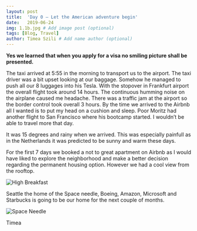 ```yaml
---
layout: post
title:  'Day 0 – Let the American adventure begin'
date:   2019-06-24
img: 1.1b.jpg # Add image post (optional)
tags: [Blog, Travel]
author: Timea Szili # Add name author (optional)
---
```


**Yes we learned that when you apply for a visa no smiling picture shall be presented.**

The taxi arrived at 5:55 in the morning to transport us to the airport. The taxi driver was a bit upset looking at our baggage. Somehow he managed to push all our 8 luggages into his Tesla. 
With the stopover in Frankfurt airport the overall flight took around 14 hours. The continuous humming noise on the airplane caused me headache. There was a traffic jam at the airport so the border control took overall 3 hours. By the time we arrived to the Airbnb all I wanted is to put my head on a cushion and sleep. Poor Moritz had another flight to San Francisco where his bootcamp started. I wouldn’t be able to travel more that day.

It was 15 degrees and rainy when we arrived. This was especially painfull as in the Netherlands it was predicted to be sunny and warm these days.

For the first 7 days we booked a not to great apartment on Airbnb as I would have liked to explore the neighborhood and make a better decision regarding the permanent housing option. However we had a cool view from the rooftop.

![High Breakfast]({{site.baseurl}}/assets/img/1.2.JPG)

Seattle the home of the Space needle, Boeing, Amazon, Microsoft and Starbucks is going to be our home for the next couple of months.

![Space Needle]({{site.baseurl}}/assets/img/1.23.jpg)

Timea


